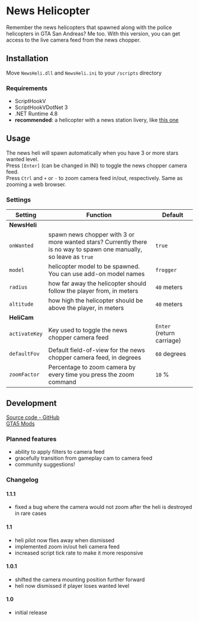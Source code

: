 # News Helicopter

Remember the news helicopters that spawned along with the police helicopters in GTA San Andreas? Me too. With this version, you can get access to the live camera feed from the news chopper.


## Installation
Move `NewsHeli.dll` and `NewsHeli.ini` to your `/scripts` directory

### Requirements
- ScriptHookV
- ScriptHookVDotNet 3
- .NET Runtime 4.8
- **recommended**: a helicopter with a news station livery, like [this one](https://www.gta5-mods.com/vehicles/buckingham-maverick-2nd-generation-add-on-liveries)

## Usage
The news heli will spawn automatically when you have 3 or more stars wanted level.  
Press `[Enter]` (can be changed in INI) to toggle the news chopper camera feed.  
Press `Ctrl` and `+` or `-` to zoom camera feed in/out, respectively. Same as zooming a web browser.

### Settings
Setting | Function | Default
---|---|---
**NewsHeli**|
`onWanted` | spawn news chopper with 3 or more wanted stars? Currently there is no way to spawn one manually, so leave as `true` | `true`
`model` | helicopter model to be spawned. You can use add-on model names | `frogger`
`radius` | how far away the helicopter should follow the player from, in meters | `40` meters
`altitude` | how high the helicopter should be above the player, in meters | `40` meters
**HeliCam**|
`activateKey` | Key used to toggle the news chopper camera feed | `Enter` (return carriage)
`defaultFov` | Default field-of-view for the news chopper camera feed, in degrees | `60` degrees
`zoomFactor` | Percentage to zoom camera by every time you press the zoom command | `10` %


## Development
[Source code - GitHub](https://github.com/DavidLiuGit/GTAV_NewsHelicopter)  
[GTA5 Mods](https://www.gta5-mods.com/scripts/news-helicopter)

### Planned features
- ability to apply filters to camera feed
- gracefully transition from gameplay cam to camera feed
- community suggestions!

### Changelog
#### 1.1.1
- fixed a bug where the camera would not zoom after the heli is destroyed in rare cases
#### 1.1
- heli pilot now flies away when dismissed
- implemented zoom in/out heli camera feed
- increased script tick rate to make it more responsive
#### 1.0.1
- shifted the camera mounting position further forward
- heli now dismissed if player loses wanted level
#### 1.0
- initial release
